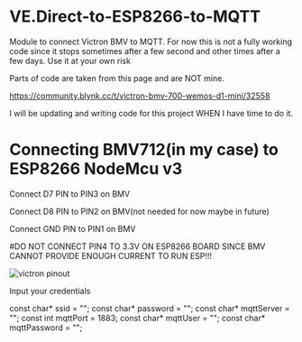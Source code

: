 
# VE.Direct-to-ESP8266-to-MQTT
Module to connect Victron BMV to MQTT.
For now this is not a fully working code since it stops sometimes after a few second and other times after a few days. Use it at your own risk

Parts of code are taken from this page and are NOT mine.

https://community.blynk.cc/t/victron-bmv-700-wemos-d1-mini/32558

I will be updating and writing code for this project WHEN I have time to do it.

# Connecting BMV712(in my case) to ESP8266 NodeMcu v3

Connect D7 PIN to PIN3 on BMV

Connect D8 PIN to PIN2 on BMV(not needed for now maybe in future)

Connect GND PIN to PIN1 on BMV

#DO NOT CONNECT PIN4 TO 3.3V ON ESP8266 BOARD SINCE BMV CANNOT PROVIDE ENOUGH CURRENT TO RUN ESP!!!

![victron pinout](https://user-images.githubusercontent.com/42915702/133002595-a9e81e5d-dcbd-4e17-8de0-89d49331e5db.png)

Input your credentials 

const char* ssid = "";
const char* password =  "";
const char* mqttServer = "";
const int mqttPort = 1883;
const char* mqttUser = "";
const char* mqttPassword = "";
